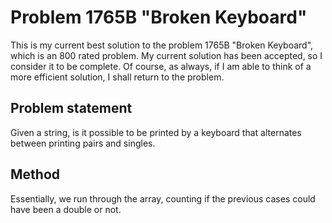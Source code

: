 # Problem 1765B "Broken Keyboard"

This is my current best solution to the problem 1765B "Broken Keyboard", which is an 800 rated problem. My current solution has been accepted, so I consider it to be complete. Of course, as always, if I am able to think of a more efficient solution, I shall return to the problem.

## Problem statement
Given a string, is it possible to be printed by a keyboard that alternates between printing pairs and singles.

## Method
Essentially, we run through the array, counting if the previous cases could have been a double or not.